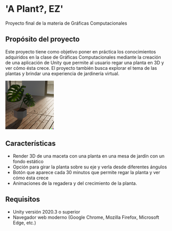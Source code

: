 # 'A Plant?, EZ'
Proyecto final de la materia de Gráficas Computacionales


## Propósito del proyecto
Este proyecto tiene como objetivo poner en práctica los conocimientos adquiridos en la clase de Gráficas Computacionales mediante la creación de una aplicación de Unity que permite al usuario regar una planta en 3D y ver cómo ésta crece. El proyecto también busca explorar el tema de las plantas y brindar una experiencia de jardinería virtual.

  <img src=".images/readme_1.png" width="30%" alt="Imagen de una planta">




## Características
- Render 3D de una maceta con una planta en una mesa de jardín con un fondo estático
- Opción para girar la planta sobre su eje y verla desde diferentes ángulos
- Botón que aparece cada 30 minutos que permite regar la planta y ver cómo ésta crece
- Animaciones de la regadera y del crecimiento de la planta.

## Requisitos 
- Unity versión 2020.3 o superior 
- Navegador web moderno (Google Chrome, Mozilla Firefox, Microsoft Edge, etc.)

